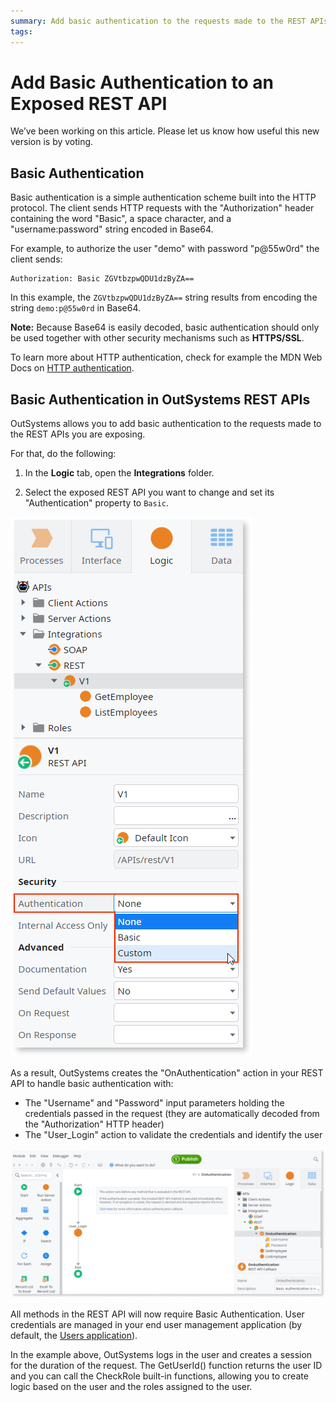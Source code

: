```yaml
---
summary: Add basic authentication to the requests made to the REST APIs you are exposing.
tags: 
---
```


# Add Basic Authentication to an Exposed REST API

<div class="info" markdown="1">
We’ve been working on this article. Please let us know how useful this new version is by voting.
</div>

## Basic Authentication

Basic authentication is a simple authentication scheme built into the HTTP protocol. The client sends HTTP requests with the "Authorization" header containing the word "Basic", a space character, and a "username:password" string encoded in Base64.

For example, to authorize the user "demo" with password "p@55w0rd" the client sends:

    Authorization: Basic ZGVtbzpwQDU1dzByZA==
    
In this example, the `ZGVtbzpwQDU1dzByZA==` string results from encoding the string `demo:p@55w0rd` in Base64.

<div class="warning" markdown="1">

**Note:** Because Base64 is easily decoded, basic authentication should only be used together with other security mechanisms such as **HTTPS/SSL**.

</div>

To learn more about HTTP authentication, check for example the MDN Web Docs on [HTTP authentication](https://developer.mozilla.org/en-US/docs/Web/HTTP/Authentication).

## Basic Authentication in OutSystems REST APIs

OutSystems allows you to add basic authentication to the requests made to the REST APIs you are exposing.

For that, do the following:

1. In the **Logic** tab, open the **Integrations** folder. 

1. Select the exposed REST API you want to change and set its "Authentication" property to `Basic`. 

![](images/ss-rest-authentication-options.png)

As a result, OutSystems creates the "OnAuthentication" action in your REST API to handle basic authentication with:

* The "Username" and "Password" input parameters holding the credentials passed in the request (they are automatically decoded from the "Authorization" HTTP header)
* The "User_Login" action to validate the credentials and identify the user

![](images/ss-rest-onauthentication-basic-flow.png)

All methods in the REST API will now require Basic Authentication. User credentials are managed in your end user management application (by default, the [Users application](../../../develop/security/end-user-manage/accessing-users.md)).

In the example above, OutSystems logs in the user and creates a session for the duration of the request. The GetUserId() function returns the user ID and you can call the CheckRole built-in functions, allowing you to create logic based on the user and the roles assigned to the user.
